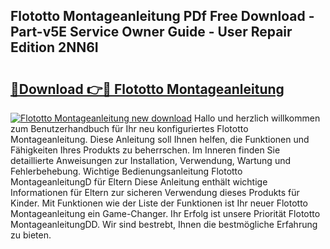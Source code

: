 ## Flototto Montageanleitung PDf Free Download - Part-v5E Service Owner Guide - User Repair Edition 2NN6I

# <h2><a href="http://df6zhpt.blite.top/?on=Flototto+Montageanleitung">🔗Download 👉🔴 Flototto Montageanleitung</a></h2>

[![Flototto Montageanleitung new download](https://i.imgur.com/lujVjoI.png)](http://df6zhpt.blite.top/?on=Flototto+Montageanleitung)
Hallo und herzlich willkommen zum Benutzerhandbuch für Ihr neu konfiguriertes Flototto Montageanleitung. Diese Anleitung soll Ihnen helfen, die Funktionen und Fähigkeiten Ihres Produkts zu beherrschen. Im Inneren finden Sie detaillierte Anweisungen zur Installation, Verwendung, Wartung und Fehlerbehebung. Wichtige Bedienungsanleitung Flototto MontageanleitungD für Eltern Diese Anleitung enthält wichtige Informationen für Eltern zur sicheren Verwendung dieses Produkts für Kinder. Mit Funktionen wie der Liste der Funktionen ist Ihr neuer Flototto Montageanleitung ein Game-Changer. Ihr Erfolg ist unsere Priorität Flototto MontageanleitungDD. Wir sind bestrebt, Ihnen die bestmögliche Erfahrung zu bieten.
